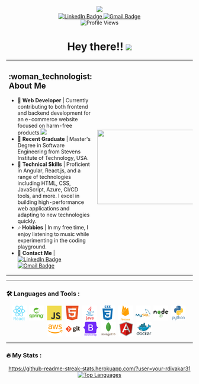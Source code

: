 <div align="center">
  <img src="https://media.giphy.com/media/M9gbBd9nbDrOTu1Mqx/giphy.gif" width="100"/>

  <div id="badges">
    <a href="https://www.linkedin.com/in/riya-divakaran/">
      <img src="https://img.shields.io/badge/LinkedIn-blue?style=for-the-badge&logo=linkedin&logoColor=white" alt="LinkedIn Badge" width="100" height="30"/>
    </a>
    <a href="mailto:riyadivakaran03@gmail.com">
      <img src="https://img.shields.io/badge/Gmail-red?logo=gmail&logoColor=white" alt="Gmail Badge" width="100" height="30"/>
    </a>
  </div>

  <img src="https://komarev.com/ghpvc/?username=rdivakar31&style=flat-square&color=blue" alt="Profile Views"/>

<h1>
  Hey there!!
  <img src="https://media.giphy.com/media/hvRJCLFzcasrR4ia7z/giphy.gif" width="30px"/>
</h1>

</div>
<div align="center">
  <table>
    <tr>
      <td>
        <div align="left">
          <h2>:woman_technologist: About Me</h2>
          <ul>
            <li>🌟 <strong>Web Developer</strong> | Currently contributing to both frontend and backend development for an e-commerce website focused on harm-free products.<img src="https://media.giphy.com/media/WUlplcMpOCEmTGBtBW/giphy.gif" width="30px"></li>
            <li>🌱 <strong>Recent Graduate</strong> | Master's Degree in Software Engineering from Stevens Institute of Technology, USA.</li>
            <li>🚀 <strong>Technical Skills</strong> | Proficient in Angular, React.js, and a range of technologies including HTML, CSS, JavaScript, Azure, CI/CD tools, and more. I excel in building high-performance web applications and adapting to new technologies quickly.</li>
            <li>🎶 <strong>Hobbies</strong> | In my free time, I enjoy listening to music while experimenting in the coding playground.</li>
            <li>📧 <strong>Contact Me</strong> | 
              <a href="https://www.linkedin.com/in/riya-divakaran/">
                <img src="https://img.shields.io/badge/-Riya-blue?style=flat&logo=Linkedin&logoColor=white" alt="LinkedIn Badge"/>
              </a>
              <a href="mailto:riyadivakaran03@gmail.com">
                <img src="https://img.shields.io/badge/Gmail-red?logo=gmail&logoColor=white" alt="Gmail Badge"/>
              </a>
            </li>
          </ul>
        </div>
      </td>
      <td>
        <img src="https://media.giphy.com/media/dWesBcTLavkZuG35MI/giphy.gif" width="400" height="200"/>
      </td>
    </tr>
  </table>
</div>

---

### :hammer_and_wrench: Languages and Tools :
<div align="center">
  <img src="https://github.com/devicons/devicon/blob/master/icons/react/react-original-wordmark.svg" title="React" alt="React" width="40" height="40"/>&nbsp;
  <img src="https://github.com/devicons/devicon/blob/master/icons/spring/spring-original-wordmark.svg" title="Spring" alt="Spring" width="40" height="40"/>&nbsp;
  <img src="https://github.com/devicons/devicon/blob/master/icons/javascript/javascript-original.svg" title="JavaScript" alt="JavaScript" width="40" height="40"/>&nbsp;
  <img src="https://github.com/devicons/devicon/blob/master/icons/html5/html5-original.svg" title="HTML5" alt="HTML" width="40" height="40"/>&nbsp;
  <img src="https://github.com/devicons/devicon/blob/master/icons/java/java-original-wordmark.svg" title="Java" alt="Java" width="40" height="40"/>&nbsp;
  <img src="https://github.com/devicons/devicon/blob/master/icons/css3/css3-plain-wordmark.svg" title="CSS3" alt="CSS3" width="40" height="40"/>&nbsp;
  <img src="https://github.com/devicons/devicon/blob/master/icons/firebase/firebase-plain-wordmark.svg" title="Firebase" alt="Firebase" width="40" height="40"/>&nbsp;
  <img src="https://github.com/devicons/devicon/blob/master/icons/mysql/mysql-original-wordmark.svg" title="MySQL"  alt="MySQL" width="40" height="40"/>&nbsp;
  <img src="https://github.com/devicons/devicon/blob/master/icons/nodejs/nodejs-original-wordmark.svg" title="Node.js" alt="Node.js" width="40" height="40"/>&nbsp;
  <img src="https://github.com/devicons/devicon/blob/master/icons/python/python-original-wordmark.svg" title="Python" alt="Python" width="40" height="40"/>&nbsp;
  <img src="https://github.com/devicons/devicon/blob/master/icons/amazonwebservices/amazonwebservices-plain-wordmark.svg" title="AWS" alt="AWS" width="40" height="40"/>&nbsp;
  <img src="https://github.com/devicons/devicon/blob/master/icons/git/git-original-wordmark.svg" title="Git" alt="Git" width="40" height="40"/>&nbsp;
  <img src="https://github.com/devicons/devicon/blob/master/icons/bootstrap/bootstrap-plain-wordmark.svg" title="Bootstrap" alt="Bootstrap" width="40" height="40"/>&nbsp;
  <img src="https://github.com/devicons/devicon/blob/master/icons/mongodb/mongodb-original-wordmark.svg" title="MongoDB" alt="MongoDB" width="40" height="40"/>&nbsp;
  <img src="https://github.com/devicons/devicon/blob/master/icons/angularjs/angularjs-original.svg" title="Angular" alt="Angular" width="40" height="40"/>&nbsp;
  <img src="https://github.com/devicons/devicon/blob/master/icons/docker/docker-original-wordmark.svg" title="Docker" alt="Docker" width="40" height="40"/>
</div>

---

### :fire: My Stats :
<div align="center">
  <a href="https://git.io/streak-stats">
   https://github-readme-streak-stats.herokuapp.com/?user=your-rdivakar31
  </a>
  
  <a href="https://github.com/anuraghazra/github-readme-stats">
    <img src="https://github-readme-stats.vercel.app/api/top-langs/?username=rdivakar31&layout=compact&theme=vision-friendly-dark" alt="Top Languages" />
  </a>
</div>

